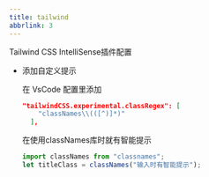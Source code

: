 ```yaml
---
title: tailwind
abbrlink: 3
---
```

Tailwind CSS IntelliSense插件配置

- 添加自定义提示

  在 VsCode 配置里添加

  ```json
  "tailwindCSS.experimental.classRegex": [
      "classNames\\(([^)]*)"
    ],
  ```

  在使用classNames库时就有智能提示

  ```ts
  import classNames from "classnames";
  let titleClass = classNames("输入时有智能提示");
  ```

  